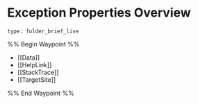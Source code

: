 # Exception Properties Overview
 
```ccard
type: folder_brief_live
```
 
%% Begin Waypoint %%
- [[Data]]
- [[HelpLink]]
- [[StackTrace]]
- [[TargetSite]]

%% End Waypoint %%